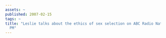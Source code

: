 ```yaml
---
assets: ~
published: 2007-02-15
tags: ~
title: "Leslie talks about the ethics of sex selection on ABC Radio Nationalâ\x80\x99s
  PM"
---
```

